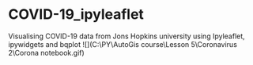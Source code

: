 # COVID-19_ipyleaflet
Visualising COVID-19 data from Jons Hopkins university using Ipyleaflet, ipywidgets and bqplot 
![](C:\PY\AutoGis course\Lesson 5\Coronavirus 2\Corona notebook.gif)
